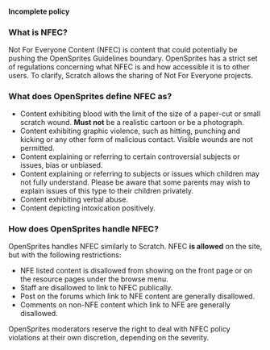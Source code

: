#### Incomplete policy ####

### What is NFEC? ###

Not For Everyone Content (NFEC) is content that could potentially be pushing the OpenSprites Guidelines boundary. OpenSprites has a strict set of regulations concerning what NFEC is and how accessible it is to other users. To clarify, Scratch allows the sharing of Not For Everyone projects.

### What does OpenSprites define NFEC as? ##

* Content exhibiting blood with the limit of the size of a paper-cut or small scratch wound. **Must not** be a realistic cartoon or be a photograph.
* Content exhibiting graphic violence, such as hitting, punching and kicking or any other form of malicious contact. Visible wounds are not permitted.
* Content explaining or referring to certain controversial subjects or issues, bias or unbiased.
* Content explaining or referring to subjects or issues which children may not fully understand. Please be aware that some parents may wish to explain issues of this type to their children privately.
* Content exhibiting verbal abuse.
* Content depicting intoxication positively.

### How does OpenSprites handle NFEC? ###

OpenSprites handles NFEC similarly to Scratch. NFEC **is allowed** on the site, but with the following restrictions:

* NFE listed content is disallowed from showing on the front page or on the resource pages under the browse menu.
* Staff are disallowed to link to NFEC publically.
* Post on the forums which link to NFE content are generally disallowed.
* Comments on non-NFE content which link to NFE are generally disallowed.

OpenSprites moderators reserve the right to deal with NFEC policy violations at their own discretion, depending on the severity.
